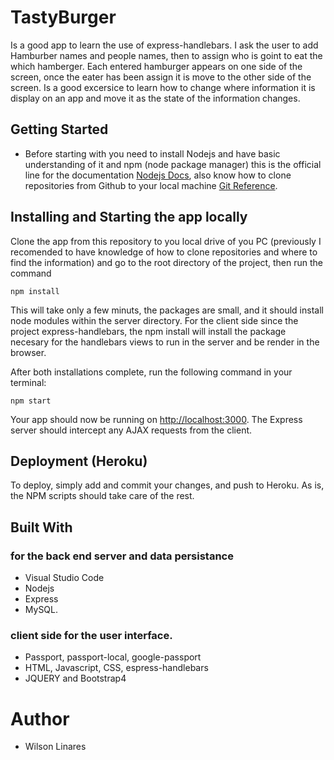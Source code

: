 # TastyBurger
Is a good app to learn the use of express-handlebars. I ask the user to add Hamburber names and people names, then to assign who is goint to eat the which hamberger. Each entered hamburger appears on one side of the screen, once the eater has been assign it is move to the other side of the screen. Is a good excersice to learn how to change where information it is display on an app and move it as the state of the information changes. 

## Getting Started
* Before starting with you need to install Nodejs and have basic understanding of it and npm (node package manager) this is the official line for the documentation [Nodejs Docs](https://nodejs.org/en/docs/), also know how to clone repositories from Github to your local machine [Git Reference](https://www.git-scm.com/docs). 


## Installing and Starting the app locally

Clone the app from this repository to you local drive of you PC (previously I recomended to have knowledge of how to clone repositories and where to find the information) and go to the root directory of the project, then run the command

```
npm install
```
This will take only a few minuts, the packages are small, and it should install node modules within the server directory. For the client side since the project express-handlebars, the npm install will install the package necesary for the handlebars views to run in the server and be render in the browser.

After both installations complete, run the following command in your terminal:

```
npm start
```

Your app should now be running on <http://localhost:3000>. The Express server should intercept any AJAX requests from the client.

## Deployment (Heroku)

To deploy, simply add and commit your changes, and push to Heroku. As is, the NPM scripts should take care of the rest.

## Built With

### for the back end server and data persistance
* Visual Studio Code
* Nodejs 
* Express 
* MySQL. 

### client side for the user interface.
* Passport, passport-local, google-passport 
* HTML, Javascript, CSS, espress-handlebars
* JQUERY and Bootstrap4

# Author
* Wilson Linares 
